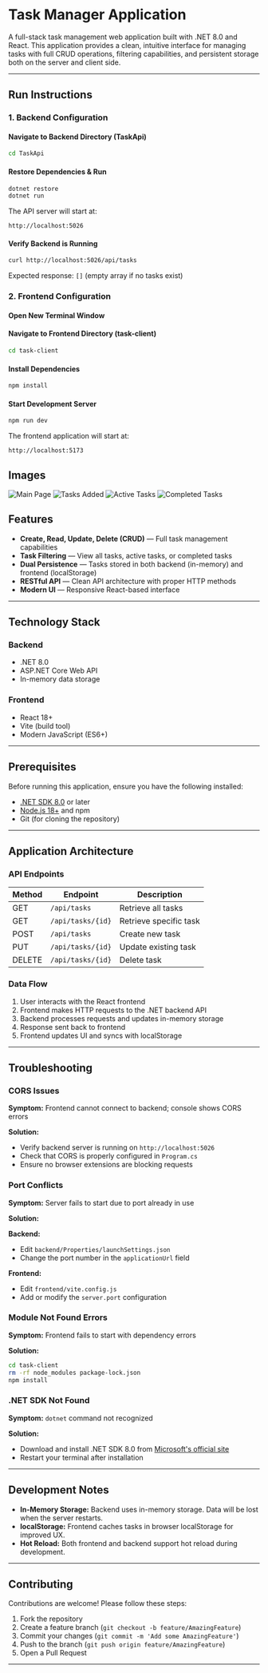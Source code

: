 # Task Manager Application

A full-stack task management web application built with .NET 8.0 and React. This application provides a clean, intuitive interface for managing tasks with full CRUD operations, filtering capabilities, and persistent storage both on the server and client side.

---

## Run Instructions

### 1. Backend Configuration

#### Navigate to Backend Directory (TaskApi)
```bash
cd TaskApi
```

#### Restore Dependencies & Run
```bash
dotnet restore
dotnet run
```

The API server will start at:
```
http://localhost:5026
```

#### Verify Backend is Running
```bash
curl http://localhost:5026/api/tasks
```

Expected response: `[]` (empty array if no tasks exist)

### 2. Frontend Configuration 

#### Open New Terminal Window

#### Navigate to Frontend Directory (task-client)
```bash
cd task-client
```

#### Install Dependencies
```bash
npm install
```

#### Start Development Server
```bash
npm run dev
```

The frontend application will start at:
```
http://localhost:5173
```

## Images 

![Main Page](Images/p1Image1.png)
![Tasks Added](Images/p1Image2.png)
![Active Tasks](Images/p1Image3.png)
![Completed Tasks](Images/p1Image4.png)

## Features

- **Create, Read, Update, Delete (CRUD)** — Full task management capabilities
- **Task Filtering** — View all tasks, active tasks, or completed tasks
- **Dual Persistence** — Tasks stored in both backend (in-memory) and frontend (localStorage)
- **RESTful API** — Clean API architecture with proper HTTP methods
- **Modern UI** — Responsive React-based interface

---

## Technology Stack

### Backend
- .NET 8.0
- ASP.NET Core Web API
- In-memory data storage

### Frontend
- React 18+
- Vite (build tool)
- Modern JavaScript (ES6+)

---

## Prerequisites

Before running this application, ensure you have the following installed:

- [.NET SDK 8.0](https://dotnet.microsoft.com/download) or later
- [Node.js 18+](https://nodejs.org/) and npm
- Git (for cloning the repository)

---

## Application Architecture

### API Endpoints

| Method | Endpoint | Description |
|--------|----------|-------------|
| GET | `/api/tasks` | Retrieve all tasks |
| GET | `/api/tasks/{id}` | Retrieve specific task |
| POST | `/api/tasks` | Create new task |
| PUT | `/api/tasks/{id}` | Update existing task |
| DELETE | `/api/tasks/{id}` | Delete task |

### Data Flow

1. User interacts with the React frontend
2. Frontend makes HTTP requests to the .NET backend API
3. Backend processes requests and updates in-memory storage
4. Response sent back to frontend
5. Frontend updates UI and syncs with localStorage
---

## Troubleshooting

### CORS Issues

**Symptom:** Frontend cannot connect to backend; console shows CORS errors

**Solution:** 
- Verify backend server is running on `http://localhost:5026`
- Check that CORS is properly configured in `Program.cs`
- Ensure no browser extensions are blocking requests

### Port Conflicts

**Symptom:** Server fails to start due to port already in use

**Solution:**

**Backend:**
- Edit `backend/Properties/launchSettings.json`
- Change the port number in the `applicationUrl` field

**Frontend:**
- Edit `frontend/vite.config.js`
- Add or modify the `server.port` configuration

### Module Not Found Errors

**Symptom:** Frontend fails to start with dependency errors

**Solution:**
```bash
cd task-client
rm -rf node_modules package-lock.json
npm install
```

### .NET SDK Not Found

**Symptom:** `dotnet` command not recognized

**Solution:**
- Download and install .NET SDK 8.0 from [Microsoft's official site](https://dotnet.microsoft.com/download)
- Restart your terminal after installation

---

## Development Notes

- **In-Memory Storage:** Backend uses in-memory storage. Data will be lost when the server restarts.
- **localStorage:** Frontend caches tasks in browser localStorage for improved UX.
- **Hot Reload:** Both frontend and backend support hot reload during development.

---

## Contributing

Contributions are welcome! Please follow these steps:

1. Fork the repository
2. Create a feature branch (`git checkout -b feature/AmazingFeature`)
3. Commit your changes (`git commit -m 'Add some AmazingFeature'`)
4. Push to the branch (`git push origin feature/AmazingFeature`)
5. Open a Pull Request

---